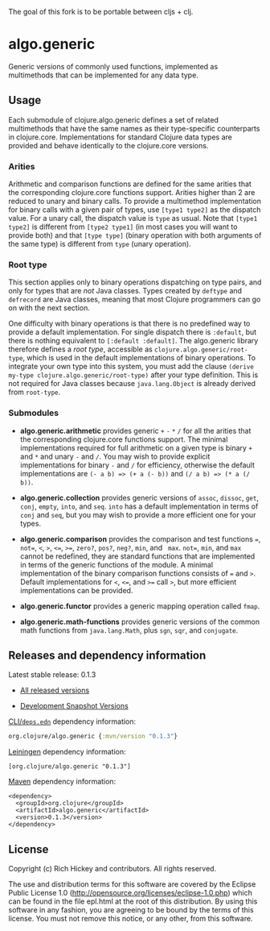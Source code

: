 The goal of this fork is to be portable between cljs + clj.

# algo.generic

Generic versions of commonly used functions, implemented as multimethods
that can be implemented for any data type.

## Usage

Each submodule of clojure.algo.generic defines a set of related
multimethods that have the same names as their type-specific
counterparts in clojure.core. Implementations for standard Clojure
data types are provided and behave identically to the clojure.core
versions.

### Arities

Arithmetic and comparison functions are defined for the same arities
that the corresponding clojure.core functions support.  Arities higher
than 2 are reduced to unary and binary calls. To provide a multimethod
implementation for binary calls with a given pair of types, use
`[type1 type2]` as the dispatch value. For a unary call, the dispatch
value is `type` as usual. Note that `[type1 type2]` is different from
`[type2 type1]` (in most cases you will want to provide both) and that
`[type type]` (binary operation with both arguments of the same type)
is different from `type` (unary operation).

### Root type

This section applies only to binary operations dispatching on type
pairs, and only for types that are *not* Java classes. Types
created by `deftype` and `defrecord` are Java classes, meaning that
most Clojure programmers can go on with the next section.

One difficulty with binary operations is that there is no predefined
way to provide a default implementation. For single dispatch there is
`:default`, but there is nothing equivalent to `[:default :default]`.
The algo.generic library therefore defines a *root type*, accessible
as `clojure.algo.generic/root-type`, which is used in the default
implementations of binary operations. To integrate your own type into
this system, you must add the clause `(derive my-type
clojure.algo.generic/root-type)` after your type definition. This is
not required for Java classes because `java.lang.Object` is
already derived from `root-type`.

### Submodules

* **algo.generic.arithmetic** provides generic `+` `-` `*` `/` for all
  the arities that the corresponding clojure.core functions support.
  The minimal implementations required for full arithmetic on a given
  type is binary `+` and `*` and unary `-` and `/`. You may wish to
  provide explicit implementations for binary `-` and `/` for
  efficiency, otherwise the default implementations are `(- a b) => (+ a (- b))`
   and `(/ a b) => (* a (/ b))`.

* **algo.generic.collection** provides generic versions of `assoc`,
  `dissoc`, `get`, `conj`, `empty`, `into`, and `seq`. `into` has a
  default implementation in terms of `conj` and `seq`, but you may
  wish to provide a more efficient one for your types.

* **algo.generic.comparison** provides the comparison and test
  functions `=`, `not=`, `<`, `>`, `<=`, `>=`, `zero?`, `pos?`,
  `neg?`, `min`, and ` max`. `not=`, `min`, and `max` cannot be
  redefined, they are standard functions that are implemented in
  terms of the generic functions of the module. A minimal
  implementation of the binary comparison functions consists of
  `=` and `>`. Default implementations for `<`, `<=`, and `>=`
  call `>`, but more efficient implementations can be provided.

* **algo.generic.functor** provides a generic mapping operation
  called `fmap`.

* **algo.generic.math-functions** provides generic versions of the
  common math functions from `java.lang.Math`, plus `sgn`, `sqr`, and
  `conjugate`.


## Releases and dependency information

Latest stable release: 0.1.3

* [All released versions](http://search.maven.org/#search%7Cgav%7C1%7Cg%3A%22org.clojure%22%20AND%20a%3A%22algo.generic%22)

* [Development Snapshot Versions](https://oss.sonatype.org/index.html#nexus-search;gav~org.clojure~algo.generic~~~)

[CLI/`deps.edn`](https://clojure.org/reference/deps_and_cli) dependency information:
```clojure
org.clojure/algo.generic {:mvn/version "0.1.3"}
```

[Leiningen](http://github.com/technomancy/leiningen/) dependency information:

    [org.clojure/algo.generic "0.1.3"]

[Maven](http://maven.apache.org/) dependency information:

    <dependency>
      <groupId>org.clojure</groupId>
      <artifactId>algo.generic</artifactId>
      <version>0.1.3</version>
    </dependency>

## License

Copyright (c) Rich Hickey and contributors. All rights reserved.

The use and distribution terms for this software are covered by the
Eclipse Public License 1.0 (http://opensource.org/licenses/eclipse-1.0.php)
which can be found in the file epl.html at the root of this distribution.
By using this software in any fashion, you are agreeing to be bound by
the terms of this license.
You must not remove this notice, or any other, from this software.


